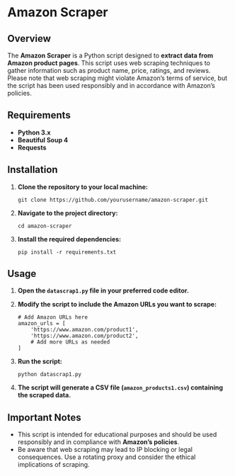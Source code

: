 <h1 class="code-line" data-line-start=0 data-line-end=1 ><a id="Amazon_Scraper_0"></a>Amazon Scraper</h1>
<h2 class="code-line" data-line-start=2 data-line-end=3 ><a id="Overview_2"></a><strong>Overview</strong></h2>
<p class="has-line-data" data-line-start="4" data-line-end="5">The <strong>Amazon Scraper</strong> is a Python script designed to <strong>extract data from Amazon product pages</strong>. This script uses web scraping techniques to gather information such as product name, price, ratings, and reviews. Please note that web scraping might violate Amazon’s terms of service, but the script has been used responsibly and in accordance with Amazon’s policies.</p>
<h2 class="code-line" data-line-start=6 data-line-end=7 ><a id="Requirements_6"></a><strong>Requirements</strong></h2>
<ul>
<li class="has-line-data" data-line-start="8" data-line-end="9"><strong>Python 3.x</strong></li>
<li class="has-line-data" data-line-start="9" data-line-end="10"><strong>Beautiful Soup 4</strong></li>
<li class="has-line-data" data-line-start="10" data-line-end="12"><strong>Requests</strong></li>
</ul>
<h2 class="code-line" data-line-start=12 data-line-end=13 ><a id="Installation_12"></a><strong>Installation</strong></h2>
<ol>
<li class="has-line-data" data-line-start="14" data-line-end="20">
<p class="has-line-data" data-line-start="14" data-line-end="15"><strong>Clone the repository to your local machine:</strong></p>
<pre><code class="has-line-data" data-line-start="17" data-line-end="19" class="language-bash">git <span class="hljs-built_in">clone</span> https://github.com/yourusername/amazon-scraper.git
</code></pre>
</li>
<li class="has-line-data" data-line-start="20" data-line-end="26">
<p class="has-line-data" data-line-start="20" data-line-end="21"><strong>Navigate to the project directory:</strong></p>
<pre><code class="has-line-data" data-line-start="23" data-line-end="25" class="language-bash"><span class="hljs-built_in">cd</span> amazon-scraper
</code></pre>
</li>
<li class="has-line-data" data-line-start="26" data-line-end="32">
<p class="has-line-data" data-line-start="26" data-line-end="27"><strong>Install the required dependencies:</strong></p>
<pre><code class="has-line-data" data-line-start="29" data-line-end="31" class="language-bash">pip install -r requirements.txt
</code></pre>
</li>
</ol>
<h2 class="code-line" data-line-start=32 data-line-end=33 ><a id="Usage_32"></a><strong>Usage</strong></h2>
<ol>
<li class="has-line-data" data-line-start="34" data-line-end="36">
<p class="has-line-data" data-line-start="34" data-line-end="35"><strong>Open the <code>datascrap1.py</code> file in your preferred code editor.</strong></p>
</li>
<li class="has-line-data" data-line-start="36" data-line-end="47">
<p class="has-line-data" data-line-start="36" data-line-end="37"><strong>Modify the script to include the Amazon URLs you want to scrape:</strong></p>
<pre><code class="has-line-data" data-line-start="39" data-line-end="46" class="language-python"><span class="hljs-comment"># Add Amazon URLs here</span>
amazon_urls = [
    <span class="hljs-string">'https://www.amazon.com/product1'</span>,
    <span class="hljs-string">'https://www.amazon.com/product2'</span>,
    <span class="hljs-comment"># Add more URLs as needed</span>
]
</code></pre>
</li>
<li class="has-line-data" data-line-start="47" data-line-end="53">
<p class="has-line-data" data-line-start="47" data-line-end="48"><strong>Run the script:</strong></p>
<pre><code class="has-line-data" data-line-start="50" data-line-end="52" class="language-bash">python datascrap1.py
</code></pre>
</li>
<li class="has-line-data" data-line-start="53" data-line-end="55">
<p class="has-line-data" data-line-start="53" data-line-end="54"><strong>The script will generate a CSV file (<code>amazon_products1.csv</code>) containing the scraped data.</strong></p>
</li>
</ol>
<h2 class="code-line" data-line-start=55 data-line-end=56 ><a id="Important_Notes_55"></a><strong>Important Notes</strong></h2>
<ul>
<li class="has-line-data" data-line-start="57" data-line-end="58">This script is intended for educational purposes and should be used responsibly and in compliance with <strong>Amazon’s policies</strong>.</li>
<li class="has-line-data" data-line-start="58" data-line-end="60">Be aware that web scraping may lead to IP blocking or legal consequences. Use a rotating proxy and consider the ethical implications of scraping.</li>
</ul>
